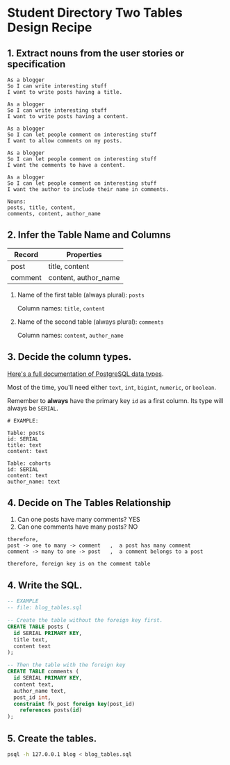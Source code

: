 # Student Directory Two Tables Design Recipe

## 1. Extract nouns from the user stories or specification

```
As a blogger
So I can write interesting stuff
I want to write posts having a title.

As a blogger
So I can write interesting stuff
I want to write posts having a content.

As a blogger
So I can let people comment on interesting stuff
I want to allow comments on my posts.

As a blogger
So I can let people comment on interesting stuff
I want the comments to have a content.

As a blogger
So I can let people comment on interesting stuff
I want the author to include their name in comments.
```

```
Nouns:
posts, title, content, 
comments, content, author_name
```

## 2. Infer the Table Name and Columns
<!-- Put the different nouns in the table. -->

| Record                | Properties          |
| --------------------- | ------------------  |
| post                  | title, content
| comment               | content, author_name

1. Name of the first table (always plural): `posts` 

    Column names: `title`, `content`

2. Name of the second table (always plural): `comments` 

    Column names: `content`, `author_name`

## 3. Decide the column types.

[Here's a full documentation of PostgreSQL data types](https://www.postgresql.org/docs/current/datatype.html).

Most of the time, you'll need either `text`, `int`, `bigint`, `numeric`, or `boolean`.

Remember to **always** have the primary key `id` as a first column. Its type will always be `SERIAL`.

```
# EXAMPLE:

Table: posts
id: SERIAL
title: text
content: text

Table: cohorts
id: SERIAL
content: text
author_name: text
```

## 4. Decide on The Tables Relationship

1. Can one posts have many comments? YES
2. Can one comments have many posts? NO

```
therefore,
post -> one to many -> comment   ,  a post has many comment
comment -> many to one -> post   ,  a comment belongs to a post

therefore, foreign key is on the comment table
```

## 4. Write the SQL.

```sql
-- EXAMPLE
-- file: blog_tables.sql

-- Create the table without the foreign key first.
CREATE TABLE posts (
  id SERIAL PRIMARY KEY,
  title text,
  content text
);

-- Then the table with the foreign key
CREATE TABLE comments (
  id SERIAL PRIMARY KEY,
  content text,
  author_name text,
  post_id int,
  constraint fk_post foreign key(post_id)
    references posts(id)
);

```

## 5. Create the tables.

```bash
psql -h 127.0.0.1 blog < blog_tables.sql
```